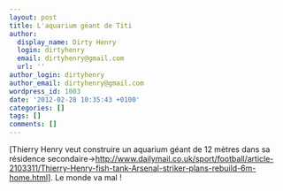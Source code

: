 ```yaml
---
layout: post
title: L'aquarium géant de Titi
author:
  display_name: Dirty Henry
  login: dirtyhenry
  email: dirtyhenry@gmail.com
  url: ''
author_login: dirtyhenry
author_email: dirtyhenry@gmail.com
wordpress_id: 1003
date: '2012-02-28 10:35:43 +0100'
categories: []
tags: []
comments: []
---
```

[Thierry Henry veut construire un aquarium géant de 12 mètres dans sa résidence secondaire->http://www.dailymail.co.uk/sport/football/article-2103311/Thierry-Henry-fish-tank-Arsenal-striker-plans-rebuild-6m-home.html]. Le monde va mal !
